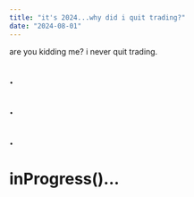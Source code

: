 ```yaml
---
title: "it's 2024...why did i quit trading?"
date: "2024-08-01"
---
```


are you kidding me? i never quit trading.

## .

## .

## .

# inProgress()...
